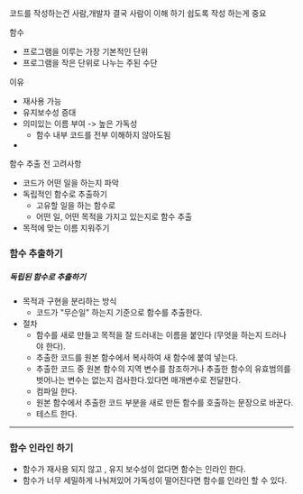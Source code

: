 
코드를 작성하는건 사람,개발자 결국 사람이 이해 하기 쉽도록 작성 하는게 중요

함수
- 프로그램을 이루는 가장 기본적인 단위
- 프로그램을 작은 단위로 나누는 주된 수단

이유
- 재사용 가능
- 유지보수성 증대
- 의미있는 이름 부여 -> 높은 가독성
	- 함수 내부 코드를 전부 이해하지 않아도됨
- 

함수 추출 전 고려사항
- 코드가 어떤 일을 하는지 파악
- 독립적인 함수로 추출하기
	- 고유할 일을 하는 함수로 
	- 어떤 일, 어떤 목적을 가지고 있는지로 함수 추출
- 목적에 맞는 이름 지워주기

### 함수 추출하기

##### 독립된 함수로 추출하기

- 목적과 구현을 분리하는 방식
	- 코드가 "무슨일" 하는지 기준으로 함수를 추출한다.
- 절차
	- 함수를 새로 만들고 목적을 잘 드러내는 이름을 붙인다 (무엇을 하는지 드러나야 한다).
	- 추출한 코드를 원본 함수에서 복사하여 새 함수에 붙여 넣는다.
	- 추출한 코드 중 원본 함수의 지역 변수를 참조하거나 추출한 함수의 유효범의를 벗어나는 변수는 없는지 검사한다.있다면 매개변수로 전달한다.
	- 컴파일 한다.
	- 원본 함수에서 추출한 코드 부분을 새로 만든 함수를 호출하는 문장으로 바꾼다.
	- 테스트 한다.
---
### 함수 인라인 하기

- 함수가 재사용 되지 않고 , 유지 보수성이 없다면 함수는 인라인 한다.
- 함수가 너무 세밀하게 나눠져있어 가독성이 떨어진다면 함수를 인라인 할 수 있다.